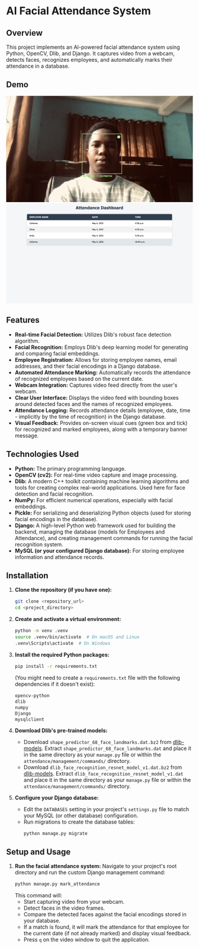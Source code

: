 # AI Facial Attendance System

## Overview

This project implements an AI-powered facial attendance system using Python, OpenCV, Dlib, and Django. It captures video from a webcam, detects faces, recognizes employees, and automatically marks their attendance in a database.

## Demo

![Webcam Capture and Dashboard Preview](preview_images/demopreview.jpg)
<br>
![Dashboard Preview](preview_images/dashpreview.png)

## Features

* **Real-time Facial Detection:** Utilizes Dlib's robust face detection algorithm.
* **Facial Recognition:** Employs Dlib's deep learning model for generating and comparing facial embeddings.
* **Employee Registration:** Allows for storing employee names, email addresses, and their facial encodings in a Django database.
* **Automated Attendance Marking:** Automatically records the attendance of recognized employees based on the current date.
* **Webcam Integration:** Captures video feed directly from the user's webcam.
* **Clear User Interface:** Displays the video feed with bounding boxes around detected faces and the names of recognized employees.
* **Attendance Logging:** Records attendance details (employee, date, time - implicitly by the time of recognition) in the Django database.
* **Visual Feedback:** Provides on-screen visual cues (green box and tick) for recognized and marked employees, along with a temporary banner message.

## Technologies Used

* **Python:** The primary programming language.
* **OpenCV (cv2):** For real-time video capture and image processing.
* **Dlib:** A modern C++ toolkit containing machine learning algorithms and tools for creating complex real-world applications. Used here for face detection and facial recognition.
* **NumPy:** For efficient numerical operations, especially with facial embeddings.
* **Pickle:** For serializing and deserializing Python objects (used for storing facial encodings in the database).
* **Django:** A high-level Python web framework used for building the backend, managing the database (models for Employees and Attendance), and creating management commands for running the facial recognition system.
* **MySQL (or your configured Django database):** For storing employee information and attendance records.

## Installation

1.  **Clone the repository (if you have one):**
    ```bash
    git clone <repository_url>
    cd <project_directory>
    ```

2.  **Create and activate a virtual environment:**
    ```bash
    python -m venv .venv
    source .venv/bin/activate  # On macOS and Linux
    .venv\Scripts\activate  # On Windows
    ```

3.  **Install the required Python packages:**
    ```bash
    pip install -r requirements.txt
    ```
    (You might need to create a `requirements.txt` file with the following dependencies if it doesn't exist):
    ```
    opencv-python
    dlib
    numpy
    Django
    mysqlclient
    ```

4.  **Download Dlib's pre-trained models:**
    * Download `shape_predictor_68_face_landmarks.dat.bz2` from [dlib-models](https://github.com/davisking/dlib-models). Extract `shape_predictor_68_face_landmarks.dat` and place it in the same directory as your `manage.py` file or within the `attendance/management/commands/` directory.
    * Download `dlib_face_recognition_resnet_model_v1.dat.bz2` from [dlib-models](https://github.com/davisking/dlib-models). Extract `dlib_face_recognition_resnet_model_v1.dat` and place it in the same directory as your `manage.py` file or within the `attendance/management/commands/` directory.

5.  **Configure your Django database:**
    * Edit the `DATABASES` setting in your project's `settings.py` file to match your MySQL (or other database) configuration.
    * Run migrations to create the database tables:
        ```bash
        python manage.py migrate
        ```

## Setup and Usage

1.  **Run the facial attendance system:**
    Navigate to your project's root directory and run the custom Django management command:
    ```bash
    python manage.py mark_attendance
    ```
    This command will:
    * Start capturing video from your webcam.
    * Detect faces in the video frames.
    * Compare the detected faces against the facial encodings stored in your database.
    * If a match is found, it will mark the attendance for that employee for the current date (if not already marked) and display visual feedback.
    * Press `q` on the video window to quit the application.
